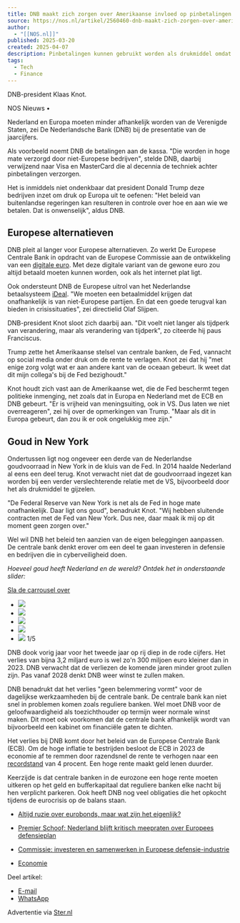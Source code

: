 ```yaml
---
title: DNB maakt zich zorgen over Amerikaanse invloed op pinbetalingen
source: https://nos.nl/artikel/2560460-dnb-maakt-zich-zorgen-over-amerikaanse-invloed-op-pinbetalingen
author:
  - "[[NOS.nl]]"
published: 2025-03-20
created: 2025-04-07
description: Pinbetalingen kunnen gebruikt worden als drukmiddel omdat ze via Amerikaanse bedrijven lopen. "Onwenselijk", noemt DNB dit risico.
tags:
  - Tech
  - Finance
---
```

DNB-president Klaas Knot.

NOS Nieuws •

Nederland en Europa moeten minder afhankelijk worden van de Verenigde Staten, zei De Nederlandsche Bank (DNB) bij de presentatie van de jaarcijfers.

Als voorbeeld noemt DNB de betalingen aan de kassa. "Die worden in hoge mate verzorgd door niet-Europese bedrijven", stelde DNB, daarbij verwijzend naar Visa en MasterCard die al decennia de techniek achter pinbetalingen verzorgen.

Het is inmiddels niet ondenkbaar dat president Donald Trump deze bedrijven inzet om druk op Europa uit te oefenen: "Het beleid van buitenlandse regeringen kan resulteren in controle over hoe en aan wie we betalen. Dat is onwenselijk", aldus DNB.

## Europese alternatieven

DNB pleit al langer voor Europese alternatieven. Zo werkt De Europese Centrale Bank in opdracht van de Europese Commissie aan de ontwikkeling van een [digitale euro](https://nos.nl/artikel/2494537-ecb-wil-verder-met-digitale-euro-onderzoekt-techniek-en-gebruik). Met deze digitale variant van de gewone euro zou altijd betaald moeten kunnen worden, ook als het internet plat ligt.

Ook ondersteunt DNB de Europese uitrol van het Nederlandse betaalsysteem [iDeal](https://nos.nl/artikel/2516701-bijna-20-jaar-oude-ideal-zet-eerste-stap-om-europese-betaalstandaard-te-worden). "We moeten een betaalmiddel krijgen dat onafhankelijk is van niet-Europese partijen. En dat een goede terugval kan bieden in crisissituaties", zei directielid Olaf Slijpen.

DNB-president Knot sloot zich daarbij aan. "Dit voelt niet langer als tijdperk van verandering, maar als verandering van tijdperk", zo citeerde hij paus Franciscus.

Trump zette het Amerikaanse stelsel van centrale banken, de Fed, vannacht op social media onder druk om de rente te verlagen. Knot zei dat hij "met enige zorg volgt wat er aan andere kant van de oceaan gebeurt. Ik weet dat dit mijn collega's bij de Fed bezighoudt."

Knot houdt zich vast aan de Amerikaanse wet, die de Fed beschermt tegen politieke inmenging, net zoals dat in Europa en Nederland met de ECB en DNB gebeurt. "Er is vrijheid van meningsuiting, ook in VS. Dus laten we niet overreageren", zei hij over de opmerkingen van Trump. "Maar als dit in Europa gebeurt, dan zou ik er ook ongelukkig mee zijn."

## Goud in New York

Ondertussen ligt nog ongeveer een derde van de Nederlandse goudvoorraad in New York in de kluis van de Fed. In 2014 haalde Nederland al eens een deel terug. Knot verwacht niet dat de goudvoorraad ingezet kan worden bij een verder verslechterende relatie met de VS, bijvoorbeeld door het als drukmiddel te gijzelen.

"De Federal Reserve van New York is net als de Fed in hoge mate onafhankelijk. Daar ligt ons goud", benadrukt Knot. "Wij hebben sluitende contracten met de Fed van New York. Dus nee, daar maak ik mij op dit moment geen zorgen over."

Wel wil DNB het beleid ten aanzien van de eigen beleggingen aanpassen. De centrale bank denkt erover om een deel te gaan investeren in defensie en bedrijven die in cyberveiligheid doen.

*Hoeveel goud heeft Nederland en de wereld? Ontdek het in onderstaande slider:*

[Sla de carrousel over](https://nos.nl/artikel/#carousel_end_1235811411758505548)

- ![](https://cdn.nos.nl/image/2025/03/20/1205207/768x576a.jpg)
- ![](https://cdn.nos.nl/image/2025/03/20/1205208/768x576a.jpg)
- ![](https://cdn.nos.nl/image/2025/03/20/1205209/768x576a.jpg)
- ![](https://cdn.nos.nl/image/2025/03/20/1205210/768x576a.jpg)
- ![](https://cdn.nos.nl/image/2025/03/20/1205211/768x576a.jpg)
1/5

DNB dook vorig jaar voor het tweede jaar op rij diep in de rode cijfers. Het verlies van bijna 3,2 miljard euro is wel zo'n 300 miljoen euro kleiner dan in 2023. DNB verwacht dat de verliezen de komende jaren minder groot zullen zijn. Pas vanaf 2028 denkt DNB weer winst te zullen maken.

DNB benadrukt dat het verlies "geen belemmering vormt" voor de dagelijkse werkzaamheden bij de centrale bank. De centrale bank kan niet snel in problemen komen zoals reguliere banken. Wel moet DNB voor de geloofwaardigheid als toezichthouder op termijn weer normale winst maken. Dit moet ook voorkomen dat de centrale bank afhankelijk wordt van bijvoorbeeld een kabinet om financiële gaten te dichten.

Het verlies bij DNB komt door het beleid van de Europese Centrale Bank (ECB). Om de hoge inflatie te bestrijden besloot de ECB in 2023 de economie af te remmen door razendsnel de rente te verhogen naar een [recordstand](https://nos.nl/artikel/2490447-ecb-verhoogt-rente-naar-record-om-inflatie-tegen-te-gaan) van 4 procent. Een hoge rente maakt geld lenen duurder.

Keerzijde is dat centrale banken in de eurozone een hoge rente moeten uitkeren op het geld en bufferkapitaal dat reguliere banken elke nacht bij hen verplicht parkeren. Ook heeft DNB nog veel obligaties die het opkocht tijdens de eurocrisis op de balans staan.

- [Altijd ruzie over eurobonds, maar wat zijn het eigenlijk?](https://nos.nl/artikel/2560316-altijd-ruzie-over-eurobonds-maar-wat-zijn-het-eigenlijk)
- [Premier Schoof: Nederland blijft kritisch meepraten over Europees defensieplan](https://nos.nl/artikel/2559572-premier-schoof-nederland-blijft-kritisch-meepraten-over-europees-defensieplan)
- [Commissie: investeren en samenwerken in Europese defensie-industrie](https://nos.nl/artikel/2511549-commissie-investeren-en-samenwerken-in-europese-defensie-industrie)

- [
	Economie
	](https://nos.nl/nieuws/economie)

Deel artikel:

- [E-mail](https://nos.nl/artikel/ "E-mail")
- [WhatsApp](https://api.whatsapp.com/send?text=DNB+maakt+zich+zorgen+over+Amerikaanse+invloed+op+pinbetalingen+https%3A%2F%2Fnos.nl%2Fl%2F2560460 "WhatsApp")

Advertentie via [Ster.nl](https://ster.nl/)